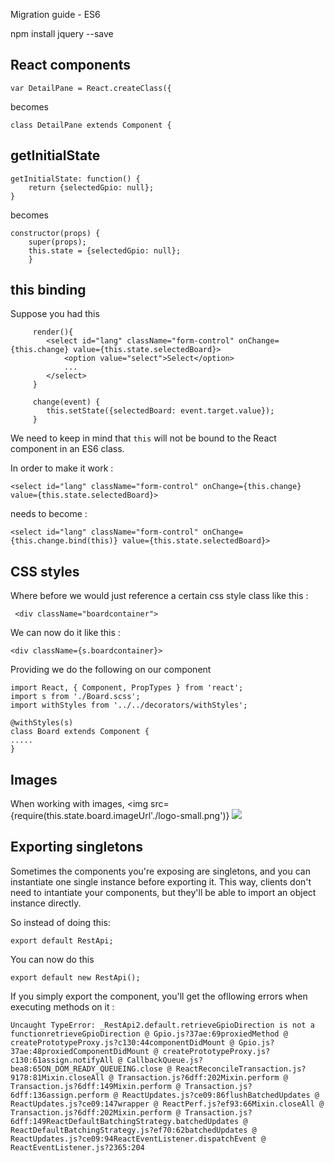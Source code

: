 Migration guide - ES6

 npm install jquery --save


## React components

```
var DetailPane = React.createClass({
```

becomes

```
class DetailPane extends Component {
```

## getInitialState

```
getInitialState: function() {
	return {selectedGpio: null};
}
```

becomes

```
constructor(props) {
	super(props);
	this.state = {selectedGpio: null};
	}
```  	

## this binding

Suppose you had this

```
     render(){
		<select id="lang" className="form-control" onChange={this.change} value={this.state.selectedBoard}>
			<option value="select">Select</option>
			...
		</select>
     }   

     change(event) {
		this.setState({selectedBoard: event.target.value});
     }

```

We need to keep in mind that ```this``` will not be bound to the React component in an ES6 class.

In order to make it work :

```
<select id="lang" className="form-control" onChange={this.change} value={this.state.selectedBoard}>
```
needs to become :

```
<select id="lang" className="form-control" onChange={this.change.bind(this)} value={this.state.selectedBoard}>
 ```


## CSS styles

Where before we would just reference a certain css style class like this :

```
 <div className="boardcontainer">
```

We can now do it like this :

```
<div className={s.boardcontainer}> 	
```

Providing we do the following on our component

```
import React, { Component, PropTypes } from 'react';
import s from './Board.scss';
import withStyles from '../../decorators/withStyles';

@withStyles(s)
class Board extends Component {
.....
}
```

## Images


When working with images, 
					 			<img src={require(this.state.board.imageUrl'./logo-small.png')}
				 			<img src={this.state.board.imageUrl}/>



## Exporting singletons

Sometimes the components you're exposing are singletons, and you can instantiate one single instance before exporting it. This way, clients don't need to intantiate your components, but they'll be able to import an object instance directly.

So instead of doing this:

```
export default RestApi;
```

You can now do this

```
export default new RestApi();
```

If you simply export the component, you'll get the ofllowing errors when executing methods on it :

```
Uncaught TypeError: _RestApi2.default.retrieveGpioDirection is not a functionretrieveGpioDirection @ Gpio.js?37ae:69proxiedMethod @ createPrototypeProxy.js?c130:44componentDidMount @ Gpio.js?37ae:48proxiedComponentDidMount @ createPrototypeProxy.js?c130:61assign.notifyAll @ CallbackQueue.js?bea8:65ON_DOM_READY_QUEUEING.close @ ReactReconcileTransaction.js?9178:81Mixin.closeAll @ Transaction.js?6dff:202Mixin.perform @ Transaction.js?6dff:149Mixin.perform @ Transaction.js?6dff:136assign.perform @ ReactUpdates.js?ce09:86flushBatchedUpdates @ ReactUpdates.js?ce09:147wrapper @ ReactPerf.js?ef93:66Mixin.closeAll @ Transaction.js?6dff:202Mixin.perform @ Transaction.js?6dff:149ReactDefaultBatchingStrategy.batchedUpdates @ ReactDefaultBatchingStrategy.js?ef70:62batchedUpdates @ ReactUpdates.js?ce09:94ReactEventListener.dispatchEvent @ ReactEventListener.js?2365:204
```
